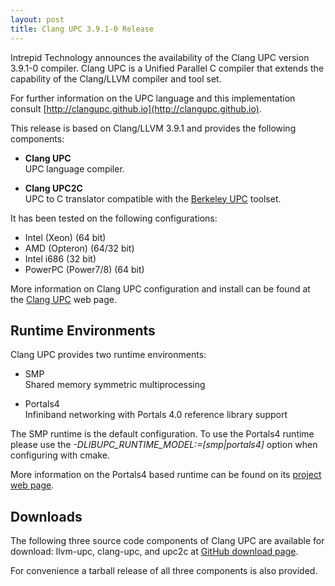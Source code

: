 ```yaml
---
layout: post
title: Clang UPC 3.9.1-0 Release
---
```


Intrepid Technology announces the availability of the Clang UPC
version 3.9.1-0 compiler.  Clang UPC is a Unified Parallel C compiler
that extends the capability of the Clang/LLVM compiler and tool set.

For further information on the UPC language and this implementation consult
[http://clangupc.github.io](http://clangupc.github.io).

This release is based on Clang/LLVM 3.9.1 and provides the following
components:

* __Clang UPC__<br />
UPC language compiler.

* __Clang UPC2C__<br />
UPC to C translator compatible with the [Berkeley UPC](http://upc.lbl.gov)
toolset.

It has been tested on the following configurations:

  - Intel (Xeon) (64 bit)
  - AMD (Opteron) (64/32 bit)
  - Intel i686 (32 bit)
  - PowerPC (Power7/8) (64 bit)

More information on Clang UPC configuration and install can be found at
the [Clang UPC](http://clangupc.github.io/clang-upc/) web page.

Runtime Environments
--------------------

Clang UPC provides two runtime environments:

* SMP<br />Shared memory symmetric multiprocessing

* Portals4<br />Infiniband networking with Portals 4.0 reference
library support

The SMP runtime is the default configuration.  To use the Portals4 runtime
please use the _-DLIBUPC_RUNTIME_MODEL:=[smp\|portals4]_ option when
configuring with cmake.

More information on the Portals4 based runtime can be found on its
[project web page](http://clangupc.github.io/portals4).

Downloads
---------

The following three source code components of Clang UPC are available
for download: llvm-upc, clang-upc, and upc2c at
[GitHub download page](http://clangupc.github.io/download.html).

For convenience a tarball release of all three components is also provided.

